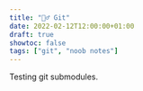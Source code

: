 ```yaml
---
title: "🤷‍♂️ Git"
date: 2022-02-12T12:00:00+01:00
draft: true
showtoc: false
tags: ["git", "noob notes"]
---
```


Testing git submodules.
